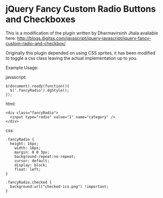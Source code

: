 jQuery Fancy Custom Radio Buttons and Checkboxes
=================================================

This is a modification of the plugin written by Dharmavirsinh Jhala available here: http://blogs.digitss.com/javascript/jquery-javascript/jquery-fancy-custom-radio-and-checkbox/

Originally this plugin depended on using CSS sprites, it has been modified to toggle a css class leaving the actual implementation up to you.

Example Usage:

javascript:

    $(document).ready(function(){
      $('.fancyRadio').dgStyle();
    });

html:

    <div class="fancyRadio">
      <input type="radio" value="1" name="category" />
    </div>

css:

    .fancyRadio {
      height: 16px;
    	width: 16px;
    	margin: 0 0 3px;
    	background-repeat:no-repeat;
    	cursor: default;
    	display: block;
    	float: left;
    }

    .fancyRadio.checked {
      background:url("checked-ico.png") !important;
    }